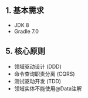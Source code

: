
## 1. 基本需求

* JDK 8
* Gradle 7.0



## 5. 核心原则

* 领域驱动设计 (DDD)
* 命令查询职责分离 (CQRS)
* 测试驱动开发 (TDD)
* 领域实体不能使用@Data注解

